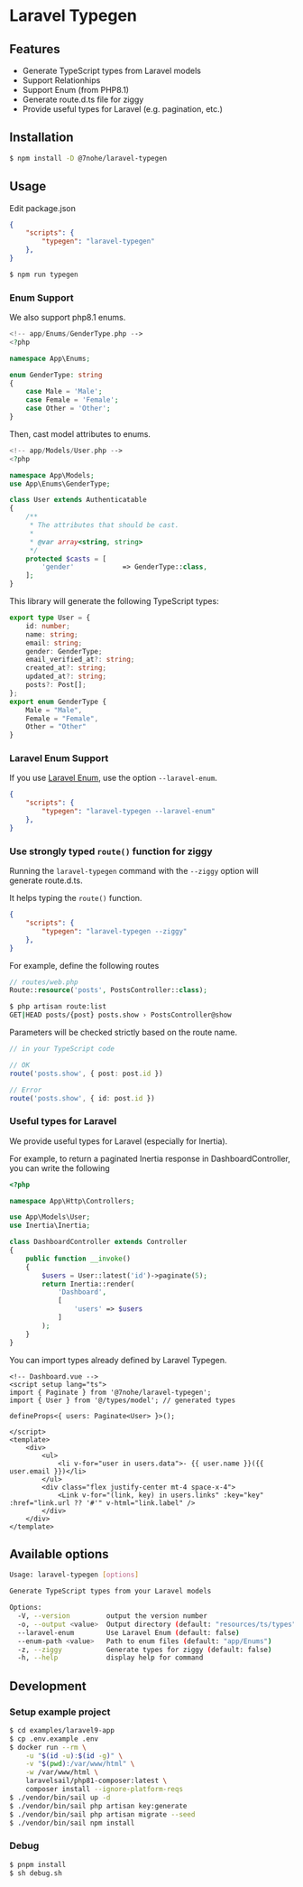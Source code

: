 # Laravel Typegen


## Features

- Generate TypeScript types from Laravel models
- Support Relationhips
- Support Enum (from PHP8.1)
- Generate route.d.ts file for ziggy
- Provide useful types for Laravel (e.g. pagination, etc.)

## Installation

```bash
$ npm install -D @7nohe/laravel-typegen
```

## Usage

Edit package.json
```json
{
    "scripts": {
        "typegen": "laravel-typegen"
    },
}
```

```bash
$ npm run typegen
```

### Enum Support

We also support php8.1 enums.

```php
<!-- app/Enums/GenderType.php -->
<?php

namespace App\Enums;

enum GenderType: string
{
    case Male = 'Male';
    case Female = 'Female';
    case Other = 'Other';
}
```

Then, cast model attributes to enums.

```php
<!-- app/Models/User.php -->
<?php

namespace App\Models;
use App\Enums\GenderType;

class User extends Authenticatable
{
    /**
     * The attributes that should be cast.
     *
     * @var array<string, string>
     */
    protected $casts = [
        'gender'            => GenderType::class,
    ];
}
```

This library will generate the following TypeScript types:

```typescript
export type User = {
    id: number;
    name: string;
    email: string;
    gender: GenderType;
    email_verified_at?: string;
    created_at?: string;
    updated_at?: string;
    posts?: Post[];
};
export enum GenderType {
    Male = "Male",
    Female = "Female",
    Other = "Other"
}
```

### Laravel Enum Support
If you use [Laravel Enum](https://github.com/BenSampo/laravel-enum), use the option `--laravel-enum`.


```json
{
    "scripts": {
        "typegen": "laravel-typegen --laravel-enum"
    },
}
```

### Use strongly typed `route()` function for ziggy

Running the `laravel-typegen` command with the `--ziggy` option will generate route.d.ts.

It helps typing the `route()` function.

```json
{
    "scripts": {
        "typegen": "laravel-typegen --ziggy"
    },
}
```

For example, define the following routes

```php
// routes/web.php
Route::resource('posts', PostsController::class);
```

```bash
$ php artisan route:list
GET|HEAD posts/{post} posts.show › PostsController@show
```

Parameters will be checked strictly based on the route name.

```ts
// in your TypeScript code

// OK
route('posts.show', { post: post.id })

// Error
route('posts.show', { id: post.id })
```

### Useful types for Laravel

We provide useful types for Laravel (especially for Inertia).

For example, to return a paginated Inertia response in DashboardController, you can write the following

```php
<?php

namespace App\Http\Controllers;

use App\Models\User;
use Inertia\Inertia;

class DashboardController extends Controller
{
    public function __invoke()
    {
        $users = User::latest('id')->paginate(5);
        return Inertia::render(
            'Dashboard',
            [
                'users' => $users
            ]
        );
    }
}

```

You can import types already defined by Laravel Typegen.

```vue
<!-- Dashboard.vue -->
<script setup lang="ts">
import { Paginate } from '@7nohe/laravel-typegen';
import { User } from '@/types/model'; // generated types

defineProps<{ users: Paginate<User> }>();

</script>
<template>
    <div>
        <ul>
            <li v-for="user in users.data">- {{ user.name }}({{ user.email }})</li>
        </ul>
        <div class="flex justify-center mt-4 space-x-4">
            <Link v-for="(link, key) in users.links" :key="key" :href="link.url ?? '#'" v-html="link.label" />
        </div>
    </div>
</template>
```


## Available options

```bash
Usage: laravel-typegen [options]

Generate TypeScript types from your Laravel models

Options:
  -V, --version         output the version number
  -o, --output <value>  Output directory (default: "resources/ts/types")
  --laravel-enum        Use Laravel Enum (default: false)
  --enum-path <value>   Path to enum files (default: "app/Enums")
  -z, --ziggy           Generate types for ziggy (default: false)
  -h, --help            display help for command
```


## Development

### Setup example project

```bash
$ cd examples/laravel9-app
$ cp .env.example .env
$ docker run --rm \
    -u "$(id -u):$(id -g)" \
    -v "$(pwd):/var/www/html" \
    -w /var/www/html \
    laravelsail/php81-composer:latest \
    composer install --ignore-platform-reqs
$ ./vendor/bin/sail up -d
$ ./vendor/bin/sail php artisan key:generate
$ ./vendor/bin/sail php artisan migrate --seed
$ ./vendor/bin/sail npm install
```

### Debug

```bash
$ pnpm install
$ sh debug.sh
```
